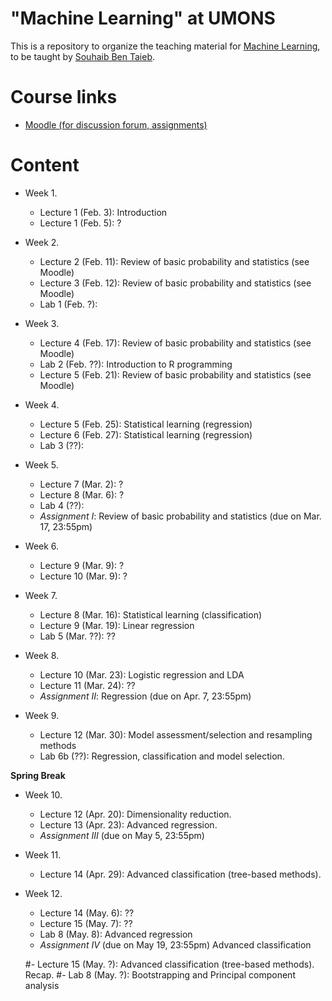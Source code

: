 # "Machine Learning" at UMONS
This is a repository to organize the teaching material for [Machine Learning](http://applications.umons.ac.be/web/fr/pde/2019-2020/ue/US-B3-SCINFO-019-M.htm), to be taught by [Souhaib Ben Taieb](http://www.souhaib-bentaieb.com).

# Course links

- [Moodle (for discussion forum, assignments)]()

# Content

- Week 1. 
	- Lecture 1 (Feb. 3): Introduction 
	- Lecture 1 (Feb. 5): ? 
- Week 2. 
	- Lecture 2 (Feb. 11): Review of basic probability and statistics (see Moodle)
	- Lecture 3 (Feb. 12): Review of basic probability and statistics (see Moodle)
	- Lab 1 (Feb. ?): 

- Week 3. 
	- Lecture 4 (Feb. 17): Review of basic probability and statistics (see Moodle)
	- Lab 2 (Feb. ??): Introduction to R programming 
	- Lecture 5 (Feb. 21): Review of basic probability and statistics (see Moodle)

- Week 4. 	
	- Lecture 5 (Feb. 25): Statistical learning (regression) 
	- Lecture 6 (Feb. 27): Statistical learning (regression) 
	- Lab 3 (??): 


- Week 5. 
	- Lecture 7 (Mar. 2): ?
	- Lecture 8 (Mar. 6): ?
	- Lab 4 (??): 
	- *Assignment I*: Review of basic probability and statistics (due on Mar. 17, 23:55pm)

- Week 6. 
	- Lecture 9 (Mar. 9): ?
	- Lecture 10 (Mar. 9): ?

- Week 7. 
	- Lecture 8 (Mar. 16): Statistical learning (classification) 
	- Lecture 9 (Mar. 19): Linear regression 
	- Lab 5 (Mar. ??): ??

- Week 8. 
	- Lecture 10 (Mar. 23): Logistic regression and LDA 
	- Lecture 11 (Mar. 24): ??
	- *Assignment II*: Regression (due on Apr. 7, 23:55pm) 

- Week 9. 
	- Lecture 12 (Mar. 30): Model assessment/selection and resampling methods
	- Lab 6b (??): Regression, classification and model selection. 

**Spring Break**

- Week 10. 
	- Lecture 12 (Apr. 20): Dimensionality reduction. 
	- Lecture 13 (Apr. 23): Advanced regression.  
	- *Assignment III* (due on May 5, 23:55pm) 

- Week 11. 
	
	- Lecture 14 (Apr. 29): Advanced classification (tree-based methods). 

	 
- Week 12. 
	- Lecture 14 (May. 6): ??
	- Lecture 15 (May. 7): ??
	- Lab 8 (May. 8): Advanced regression 
	- *Assignment IV* (due on May 19, 23:55pm) Advanced classification 

	#- Lecture 15 (May. ?): Advanced classification (tree-based methods). Recap.
	#- Lab 8 (May. ?): Bootstrapping and Principal component analysis  






